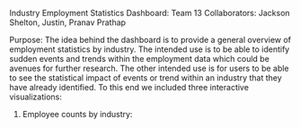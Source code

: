 Industry Employment Statistics Dashboard:
Team 13
Collaborators: Jackson Shelton, Justin, Pranav Prathap

Purpose:
The idea behind the dashboard is to provide a general overview of employment statistics by industry. The intended use is to be able to identify sudden events and trends within the employment data which could be avenues for further research. The other intended use is for users to be able to see the statistical impact of events or trend within an industry that they have already identified. To this end we included three interactive visualizations:

1. Employee counts by industry:
